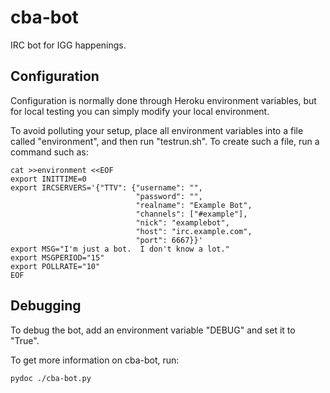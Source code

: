 cba-bot
=======

IRC bot for IGG happenings.


Configuration
-------------

Configuration is normally done through Heroku environment variables, but
for local testing you can simply modify your local environment.

To avoid polluting your setup, place all environment variables into a file
called "environment", and then run "testrun.sh".  To create such a file,
run a command such as:

    cat >>environment <<EOF
    export INITTIME=0
    export IRCSERVERS='{"TTV": {"username": "",
                                "password": "",
                                "realname": "Example Bot",
                                "channels": ["#example"],
                                "nick": "examplebot",
                                "host": "irc.example.com",
                                "port": 6667}}'
    export MSG="I'm just a bot.  I don't know a lot."
    export MSGPERIOD="15"
    export POLLRATE="10"
    EOF

Debugging
---------

To debug the bot, add an environment variable "DEBUG" and set it to "True".

To get more information on cba-bot, run:

    pydoc ./cba-bot.py
